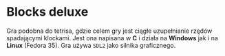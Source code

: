 # Blocks deluxe

Gra podobna do tetrisa, gdzie celem gry jest ciągłe uzupełnianie rzędów spadającymi klockami. Jest ona napisana w **C** i działa na **Windows** jak i na **Linux** (Fedora 35). Gra używa `SDL2` jako silnika graficznego.
